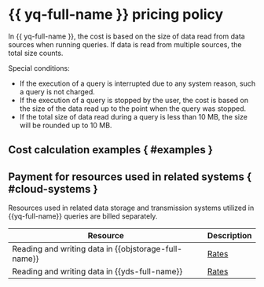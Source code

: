 # {{ yq-full-name }} pricing policy

In {{ yq-full-name }}, the cost is based on the size of data read from data sources when running queries. If data is read from multiple sources, the total size counts.







Special conditions:
- If the execution of a query is interrupted due to any system reason, such a query is not charged.
- If the execution of a query is stopped by the user, the cost is based on the size of the data read up to the point when the query was stopped.
- If the total size of data read during a query is less than 10 MB, the size will be rounded up to 10 MB.

## Cost calculation examples { #examples }







## Payment for resources used in related systems { #cloud-systems }

Resources used in related data storage and transmission systems utilized in {{yq-full-name}} queries are billed separately.

|Resource|Description|
|--------|-----------|
|Reading and writing data in {{objstorage-full-name}}|[Rates](../storage/pricing.md)|
|Reading and writing data in {{yds-full-name}}|[Rates](../data-streams/pricing.md)|